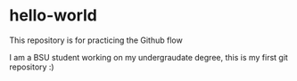# hello-world
This repository is for practicing the Github flow

I am a BSU student working on my undergraudate degree, this is my first git repository :)

